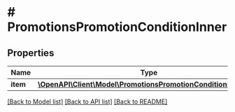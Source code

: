 # # PromotionsPromotionConditionInner

## Properties

Name | Type | Description | Notes
------------ | ------------- | ------------- | -------------
**item** | [**\OpenAPI\Client\Model\PromotionsPromotionConditionInnerItem**](PromotionsPromotionConditionInnerItem.md) |  | [optional]

[[Back to Model list]](../../README.md#models) [[Back to API list]](../../README.md#endpoints) [[Back to README]](../../README.md)
